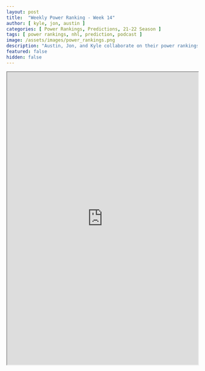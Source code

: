```yaml
---
layout: post
title:  "Weekly Power Ranking - Week 14"
author: [ kyle, jon, austin ]
categories: [ Power Rankings, Predictions, 21-22 Season ]
tags: [ power rankings, nhl, prediction, podcast ]
image: /assets/images/power_rankings.png
description: "Austin, Jon, and Kyle collaborate on their power rankings for week 14 of the NHL 2021 season."
featured: false
hidden: false
---
```


<iframe src="https://docs.google.com/spreadsheets/d/e/2PACX-1vQqMB7Ef-oSNW8wA_ahhAEdvgH9fGUFyQyoJmzUDA07rGQy7Zh2T_2UiX-9GlaGHgwl1byHA08HysBx/pubhtml?gid=0&amp;single=true&amp;widget=true&amp;headers=false"  width="100%" height="770"></iframe>
